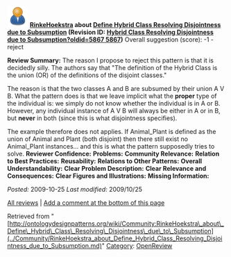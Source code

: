 [![](../images/thumb/a/a6/ODPUser.png/48px-ODPUser.png)](../Image/ODPUser.png.md "ODPUser.png")
__[RinkeHoekstra](../User/RinkeHoekstra.md "User:RinkeHoekstra") about [Define Hybrid Class Resolving Disjointness due to Subsumption](../Submissions/Define_Hybrid_Class_Resolving_Disjointness_due_to_Subsumption.md "Submissions:Define Hybrid Class Resolving Disjointness due to Subsumption") (Revision ID: [Hybrid Class Resolving Disjointness due to Subsumption?oldid=5867 5867](../Submissions/Define.md "http://ontologydesignpatterns.org/wiki/Submissions:Define"))__
Overall suggestion (score): -1 - reject




 __Review Summary:__ The reason I propose to reject this pattern is that it is decidedly silly.
The authors say that "The definition of the Hybrid Class is the union (OR) of the definitions of the disjoint classes." 


The reason is that the two classes A and B are subsumed by their union A V B. What the pattern does is that we leave implicit what the __proper__ type of the individual is: we simply do not know whether the individual is in A or B.
However, any individual instance of A V B will always be either in A or in B, but __never__ in both (since this is what disjointness specifies). 



The example therefore does not applies. If Animal\_Plant is defined as the union of Animal and Plant (both disjoint) then there still exist no Animal\_Plant instances... and this is what the pattern supposedly tries to solve.
__Reviewer Confidence:__ 
__Problems:__ 
__Community Relevance:__ 
__Relation to Best Practices:__ 
__Reusability:__ 
__Relations to Other Patterns:__ 
__Overall Understandability:__ 
__Clear Problem Description:__ 
__Clear Relevance and Consequences:__ 
__Clear Figures and Illustrations:__ 
__Missing Information:__ 

_Posted:_ 2009-10-25 _Last modified:_ 2009/10/25



[All reviews](../Reviews/Main.md "Reviews:Main") | [Add a comment at the bottom of this page](index.php@title=Odp%253AAdd_comment&target=../Community/RinkeHoekstra_about_Define_Hybrid_Class_Resolving_Disjointness_due_to_Subsumption.md#New_comment "http://ontologydesignpatterns.org/wiki/index.php?title=Odp:Add_comment&target=Community:RinkeHoekstra_about_Define_Hybrid_Class_Resolving_Disjointness_due_to_Subsumption#New_comment")


Retrieved from "[http://ontologydesignpatterns.org/wiki/Community:RinkeHoekstra\_about\_Define\_Hybrid\_Class\_Resolving\_Disjointness\_due\_to\_Subsumption](../Community/RinkeHoekstra_about_Define_Hybrid_Class_Resolving_Disjointness_due_to_Subsumption.md)"
 [Category](http://ontologydesignpatterns.org/wiki/Special:Categories "Special:Categories"): [OpenReview](../Category/OpenReview.md "Category:OpenReview")